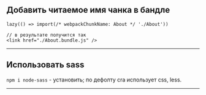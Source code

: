 ## Добавить читаемое имя чанка в бандле

```
lazy(() => import(/* webpackChunkName: About */ './About'))

// в результате получится так
<link href="./About.bundle.js" />
```

___

## Использовать sass

`npm i node-sass` - установить; по дефолту cra использует css, less.
___


